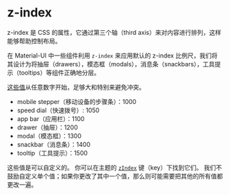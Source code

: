 # z-index

<p class="description">z-index 是 CSS 的属性，它通过第三个轴（third axis）来对内容进行排列，这样能够帮助控制布局。</p>

在 Material-UI 中一些组件利用 `z-index` 来应用默认的 z-index 比例尺，我们将其设计为将抽屉（drawers），模态框（modals），消息条（snackbars），工具提示（tooltips）等组件正确地分层。

[这些值](https://github.com/mui-org/material-ui/blob/next/packages/material-ui/src/styles/zIndex.js)从任意数字开始，足够大和特别来避免冲突。

- mobile stepper（移动设备的步骤条）：1000
- speed dial（快速拨号）: 1050
- app bar（应用栏）：1100
- drawer（抽屉）：1200
- modal（模态框）：1300
- snackbar（消息条）：1400
- tooltip（工具提示）：1500

这些值是可以自定义的。 你可以在主题的 [`zIndex`](/customization/default-theme/?expand-path=$.zIndex) 键（key）下找到它们。 我们不鼓励自定义单个值；如果你更改了其中一个值，那么则可能需要把其他的所有值都更改一遍。
